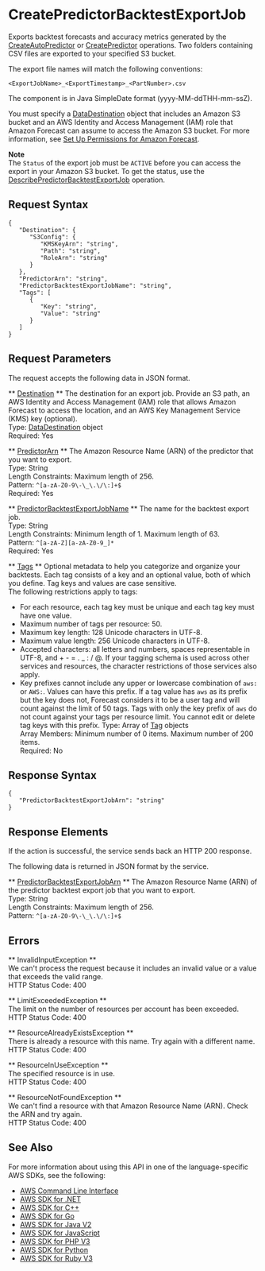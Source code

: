 # CreatePredictorBacktestExportJob<a name="API_CreatePredictorBacktestExportJob"></a>

Exports backtest forecasts and accuracy metrics generated by the [CreateAutoPredictor](API_CreateAutoPredictor.md) or [CreatePredictor](API_CreatePredictor.md) operations\. Two folders containing CSV files are exported to your specified S3 bucket\.

 The export file names will match the following conventions:

 `<ExportJobName>_<ExportTimestamp>_<PartNumber>.csv` 

The <ExportTimestamp> component is in Java SimpleDate format \(yyyy\-MM\-ddTHH\-mm\-ssZ\)\.

You must specify a [DataDestination](API_DataDestination.md) object that includes an Amazon S3 bucket and an AWS Identity and Access Management \(IAM\) role that Amazon Forecast can assume to access the Amazon S3 bucket\. For more information, see [Set Up Permissions for Amazon Forecast](aws-forecast-iam-roles.md)\.

**Note**  
The `Status` of the export job must be `ACTIVE` before you can access the export in your Amazon S3 bucket\. To get the status, use the [DescribePredictorBacktestExportJob](API_DescribePredictorBacktestExportJob.md) operation\.

## Request Syntax<a name="API_CreatePredictorBacktestExportJob_RequestSyntax"></a>

```
{
   "Destination": { 
      "S3Config": { 
         "KMSKeyArn": "string",
         "Path": "string",
         "RoleArn": "string"
      }
   },
   "PredictorArn": "string",
   "PredictorBacktestExportJobName": "string",
   "Tags": [ 
      { 
         "Key": "string",
         "Value": "string"
      }
   ]
}
```

## Request Parameters<a name="API_CreatePredictorBacktestExportJob_RequestParameters"></a>

The request accepts the following data in JSON format\.

 ** [Destination](#API_CreatePredictorBacktestExportJob_RequestSyntax) **   <a name="forecast-CreatePredictorBacktestExportJob-request-Destination"></a>
The destination for an export job\. Provide an S3 path, an AWS Identity and Access Management \(IAM\) role that allows Amazon Forecast to access the location, and an AWS Key Management Service \(KMS\) key \(optional\)\.   
Type: [DataDestination](API_DataDestination.md) object  
Required: Yes

 ** [PredictorArn](#API_CreatePredictorBacktestExportJob_RequestSyntax) **   <a name="forecast-CreatePredictorBacktestExportJob-request-PredictorArn"></a>
The Amazon Resource Name \(ARN\) of the predictor that you want to export\.  
Type: String  
Length Constraints: Maximum length of 256\.  
Pattern: `^[a-zA-Z0-9\-\_\.\/\:]+$`   
Required: Yes

 ** [PredictorBacktestExportJobName](#API_CreatePredictorBacktestExportJob_RequestSyntax) **   <a name="forecast-CreatePredictorBacktestExportJob-request-PredictorBacktestExportJobName"></a>
The name for the backtest export job\.  
Type: String  
Length Constraints: Minimum length of 1\. Maximum length of 63\.  
Pattern: `^[a-zA-Z][a-zA-Z0-9_]*`   
Required: Yes

 ** [Tags](#API_CreatePredictorBacktestExportJob_RequestSyntax) **   <a name="forecast-CreatePredictorBacktestExportJob-request-Tags"></a>
Optional metadata to help you categorize and organize your backtests\. Each tag consists of a key and an optional value, both of which you define\. Tag keys and values are case sensitive\.  
The following restrictions apply to tags:  
+ For each resource, each tag key must be unique and each tag key must have one value\.
+ Maximum number of tags per resource: 50\.
+ Maximum key length: 128 Unicode characters in UTF\-8\.
+ Maximum value length: 256 Unicode characters in UTF\-8\.
+ Accepted characters: all letters and numbers, spaces representable in UTF\-8, and \+ \- = \. \_ : / @\. If your tagging schema is used across other services and resources, the character restrictions of those services also apply\. 
+ Key prefixes cannot include any upper or lowercase combination of `aws:` or `AWS:`\. Values can have this prefix\. If a tag value has `aws` as its prefix but the key does not, Forecast considers it to be a user tag and will count against the limit of 50 tags\. Tags with only the key prefix of `aws` do not count against your tags per resource limit\. You cannot edit or delete tag keys with this prefix\.
Type: Array of [Tag](API_Tag.md) objects  
Array Members: Minimum number of 0 items\. Maximum number of 200 items\.  
Required: No

## Response Syntax<a name="API_CreatePredictorBacktestExportJob_ResponseSyntax"></a>

```
{
   "PredictorBacktestExportJobArn": "string"
}
```

## Response Elements<a name="API_CreatePredictorBacktestExportJob_ResponseElements"></a>

If the action is successful, the service sends back an HTTP 200 response\.

The following data is returned in JSON format by the service\.

 ** [PredictorBacktestExportJobArn](#API_CreatePredictorBacktestExportJob_ResponseSyntax) **   <a name="forecast-CreatePredictorBacktestExportJob-response-PredictorBacktestExportJobArn"></a>
The Amazon Resource Name \(ARN\) of the predictor backtest export job that you want to export\.  
Type: String  
Length Constraints: Maximum length of 256\.  
Pattern: `^[a-zA-Z0-9\-\_\.\/\:]+$` 

## Errors<a name="API_CreatePredictorBacktestExportJob_Errors"></a>

 ** InvalidInputException **   
We can't process the request because it includes an invalid value or a value that exceeds the valid range\.  
HTTP Status Code: 400

 ** LimitExceededException **   
The limit on the number of resources per account has been exceeded\.  
HTTP Status Code: 400

 ** ResourceAlreadyExistsException **   
There is already a resource with this name\. Try again with a different name\.  
HTTP Status Code: 400

 ** ResourceInUseException **   
The specified resource is in use\.  
HTTP Status Code: 400

 ** ResourceNotFoundException **   
We can't find a resource with that Amazon Resource Name \(ARN\)\. Check the ARN and try again\.  
HTTP Status Code: 400

## See Also<a name="API_CreatePredictorBacktestExportJob_SeeAlso"></a>

For more information about using this API in one of the language\-specific AWS SDKs, see the following:
+  [AWS Command Line Interface](https://docs.aws.amazon.com/goto/aws-cli/forecast-2018-06-26/CreatePredictorBacktestExportJob) 
+  [AWS SDK for \.NET](https://docs.aws.amazon.com/goto/DotNetSDKV3/forecast-2018-06-26/CreatePredictorBacktestExportJob) 
+  [AWS SDK for C\+\+](https://docs.aws.amazon.com/goto/SdkForCpp/forecast-2018-06-26/CreatePredictorBacktestExportJob) 
+  [AWS SDK for Go](https://docs.aws.amazon.com/goto/SdkForGoV1/forecast-2018-06-26/CreatePredictorBacktestExportJob) 
+  [AWS SDK for Java V2](https://docs.aws.amazon.com/goto/SdkForJavaV2/forecast-2018-06-26/CreatePredictorBacktestExportJob) 
+  [AWS SDK for JavaScript](https://docs.aws.amazon.com/goto/AWSJavaScriptSDK/forecast-2018-06-26/CreatePredictorBacktestExportJob) 
+  [AWS SDK for PHP V3](https://docs.aws.amazon.com/goto/SdkForPHPV3/forecast-2018-06-26/CreatePredictorBacktestExportJob) 
+  [AWS SDK for Python](https://docs.aws.amazon.com/goto/boto3/forecast-2018-06-26/CreatePredictorBacktestExportJob) 
+  [AWS SDK for Ruby V3](https://docs.aws.amazon.com/goto/SdkForRubyV3/forecast-2018-06-26/CreatePredictorBacktestExportJob) 